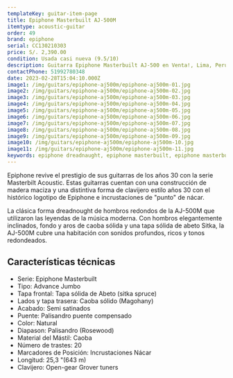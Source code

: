 ```yaml
---
templateKey: guitar-item-page
title: Epiphone Masterbuilt AJ-500M
itemtype: acoustic-guitar
order: 49
brand: epiphone
serial: CC130210303
price: S/. 2,390.00
condition: Usada casi nueva (9.5/10)
description: Guitarra Epiphone Masterbuilt AJ-500 en Venta!, Lima, Peru
contactPhone: 51992780348
date: 2023-02-28T15:04:10.000Z
image1: /img/guitars/epiphone-aj500m/epiphone-aj500m-01.jpg
image2: /img/guitars/epiphone-aj500m/epiphone-aj500m-02.jpg
image3: /img/guitars/epiphone-aj500m/epiphone-aj500m-03.jpg
image4: /img/guitars/epiphone-aj500m/epiphone-aj500m-04.jpg
image5: /img/guitars/epiphone-aj500m/epiphone-aj500m-05.jpg
image6: /img/guitars/epiphone-aj500m/epiphone-aj500m-06.jpg
image7: /img/guitars/epiphone-aj500m/epiphone-aj500m-07.jpg
image8: /img/guitars/epiphone-aj500m/epiphone-aj500m-08.jpg
image9: /img/guitars/epiphone-aj500m/epiphone-aj500m-09.jpg
image10: /img/guitars/epiphone-aj500m/epiphone-aj500m-10.jpg
image11: /img/guitars/epiphone-aj500m/epiphone-aj500m-11.jpg
keywords: epiphone dreadnaught, epiphone masterbuilt, epiphone masterbuilt DR-500, epiphone DR-500
---
```

Epiphone revive el prestigio de sus guitarras de los años 30 con la serie Masterbilt Acoustic. Estas guitarras cuentan con una construcción de madera maciza y una distintiva forma de clavijero estilo años 30 con el histórico logotipo de Epiphone e incrustaciones de "punto" de nácar.

La clásica forma dreadnought de hombros redondos de la AJ-500M que utilizaron las leyendas de la música moderna. Con hombros elegantemente inclinados, fondo y aros de caoba sólida y una tapa sólida de abeto Sitka, la AJ-500M cubre una habitación con sonidos profundos, ricos y tonos redondeados.

## Características técnicas

* Serie: Epiphone Masterbuilt
* Tipo: Advance Jumbo
* Tapa frontal: Tapa sólida de Abeto (sitka spruce)
* Lados y tapa trasera: Caoba sólido (Magohany)
* Acabado: Semi satinados
* Puente: Palisandro puente compensado
* Color: Natural
* Diapason: Palisandro (Rosewood)
* Material del Mástil: Caoba
* Número de trastes: 20
* Marcadores de Posición: Incrustaciones Nácar
* Longitud: 25,3 "(643 m)
* Clavijero: Open-gear Grover tuners

